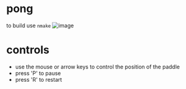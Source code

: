 # pong
to build use `nmake` 
![image](https://user-images.githubusercontent.com/42456119/103978827-66428f80-514a-11eb-8555-bcdd9eaa7908.png)

# controls
- use the mouse or arrow keys to control the position of the paddle
- press 'P' to pause
- press 'R' to restart
